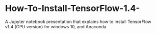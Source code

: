 # How-To-Install-TensorFlow-1.4-
A Jupyter notebook presentation that explains how to install TensorFlow v1.4 (GPU version) for windows 10, and Anaconda
